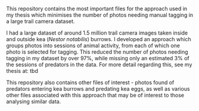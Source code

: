 This repository contains the most important files for the approach used in my thesis which minimises the number of photos needing manual tagging in a large trail camera dataset. 

I had a large dataset of around 1.5 million trail camera images taken inside and outside kea (_Nestor notabilis_) burrows. I developed an approach which groups photos into sessions of animal activity, from each of which one photo is selected for tagging. This reduced the number of photos needing tagging in my dataset by over 97%, while missing only an estimated 3% of the sessions of predators in the data. For more detail regarding this, see my thesis at: tbd

This repository also contains other files of interest - photos found of predators entering kea burrows and predating kea eggs, as well as various other files associated with this approach that may be of interest to those analysing similar data.
